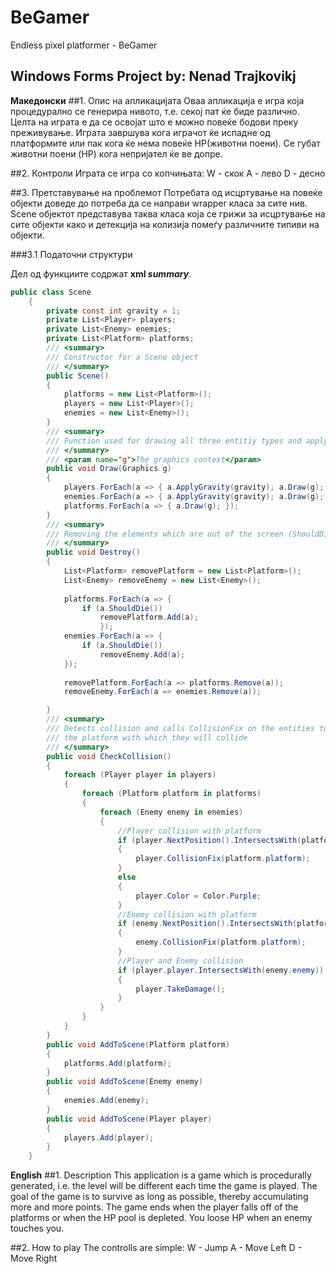 # BeGamer
Endless pixel platformer - BeGamer

Windows Forms Project by: 
Nenad Trajkovikj
---
**Македонски** 
##1. Опис на апликацијата
Оваа апликација е игра која процедурално се генерира нивото, т.е. секој пат ќе биде различно. Целта на играта е да се освојат што е можно повеќе бодови преку преживување.
Играта завршува кога играчот ќе испадне од платформите или пак кога ќе нема повеќе HP(животни поени). Се губат животни поени (HP) кога непријател ќе ве допре.

##2. Контроли
Играта се игра со копчињатa:
W - скок
A - лево
D - десно

##3. Претставување на проблемот
Потребата од исцртување на повеќе објекти доведе до потреба да се направи wrapper класа за сите нив. Scene објектот представува таква класа која се грижи за исцртување на сите објекти 
како и детекција на колизија помеѓу различните типиви на објекти.

###3.1 Податочни структури

Дел од функциите содржат **xml _summary_**.

```c#
public class Scene
    {
        private const int gravity = 1;
        private List<Player> players;
        private List<Enemy> enemies;
        private List<Platform> platforms;
        /// <summary>
        /// Constructor for a Scene object
        /// </summary>
        public Scene()
        {
            platforms = new List<Platform>();
            players = new List<Player>();
            enemies = new List<Enemy>();
        }
        /// <summary>
        /// Function used for drawing all three entitiy types and applying gravity to Players and Enemies
        /// </summary>
        /// <param name="g">The graphics context</param>
        public void Draw(Graphics g)
        {
            players.ForEach(a => { a.ApplyGravity(gravity); a.Draw(g); });
            enemies.ForEach(a => { a.ApplyGravity(gravity); a.Draw(g); });
            platforms.ForEach(a => { a.Draw(g); });
        }
        /// <summary>
        /// Removing the elements which are out of the screen (ShouldDie())
        /// </summary>
        public void Destroy()
        {
            List<Platform> removePlatform = new List<Platform>();
            List<Enemy> removeEnemy = new List<Enemy>();
            
            platforms.ForEach(a => {
                if (a.ShouldDie())
                    removePlatform.Add(a);
                    });
            enemies.ForEach(a => {
                if (a.ShouldDie())
                    removeEnemy.Add(a);
            });
            
            removePlatform.ForEach(a => platforms.Remove(a));
            removeEnemy.ForEach(a => enemies.Remove(a));

        }
        /// <summary>
        /// Detects collision and calls CollisionFix on the entities to adjust them to touch
        /// the platform with which they will collide
        /// </summary>
        public void CheckCollision()
        {
            foreach (Player player in players)
            {
                foreach (Platform platform in platforms)
                {
                    foreach (Enemy enemy in enemies)
                    {
                        //Player collision with platform
                        if (player.NextPosition().IntersectsWith(platform.platform))
                        {
                            player.CollisionFix(platform.platform);
                        }
                        else
                        {
                            player.Color = Color.Purple;
                        }
                        //Enemy collision with platform
                        if (enemy.NextPosition().IntersectsWith(platform.platform))
                        {
                            enemy.CollisionFix(platform.platform);
                        }
                        //Player and Enemy collision
                        if (player.player.IntersectsWith(enemy.enemy))
                        {
                            player.TakeDamage();
                        }
                    }
                }
            }
        }
        public void AddToScene(Platform platform)
        {
            platforms.Add(platform);
        }
        public void AddToScene(Enemy enemy)
        {
            enemies.Add(enemy);
        }
        public void AddToScene(Player player)
        {
            players.Add(player);
        }
    }
```

**English**
##1. Description
This application is a game which is procedurally generated, i.e. the level will be different each time the game is played. The goal of the game is to survive as long as possible, thereby accumulating more and more points. The game ends when the player falls off of the platforms or when the HP pool is depleted. You loose HP when an enemy touches you.

##2. How to play
The controlls are simple:
W - Jump
A - Move Left
D - Move Right